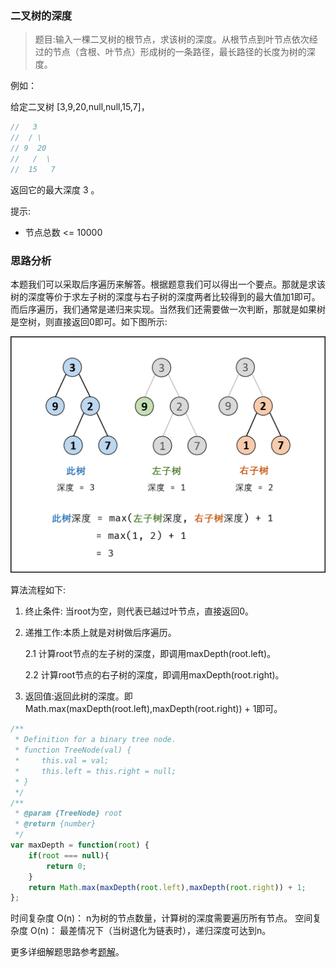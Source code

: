 ### 二叉树的深度

> 题目:输入一棵二叉树的根节点，求该树的深度。从根节点到叶节点依次经过的节点（含根、叶节点）形成树的一条路径，最长路径的长度为树的深度。

例如：

给定二叉树 [3,9,20,null,null,15,7]，

```js
//   3
//  / \
// 9  20
//   /  \
//  15   7
```

返回它的最大深度 3 。

提示:

* 节点总数 <= 10000

### 思路分析

本题我们可以采取后序遍历来解答。根据题意我们可以得出一个要点。那就是求该树的深度等价于求左子树的深度与右子树的深度两者比较得到的最大值加1即可。而后序遍历，我们通常是递归来实现。当然我们还需要做一次判断，那就是如果树是空树，则直接返回0即可。如下图所示:

![](../../images/maxDepth-1.png)

算法流程如下:

1. 终止条件: 当root为空，则代表已越过叶节点，直接返回0。
2. 递推工作:本质上就是对树做后序遍历。

   2.1 计算root节点的左子树的深度，即调用maxDepth(root.left)。
   
   2.2 计算root节点的右子树的深度，即调用maxDepth(root.right)。

3. 返回值:返回此树的深度。即Math.max(maxDepth(root.left),maxDepth(root.right)) + 1即可。

```js
/**
 * Definition for a binary tree node.
 * function TreeNode(val) {
 *     this.val = val;
 *     this.left = this.right = null;
 * }
 */
/**
 * @param {TreeNode} root
 * @return {number}
 */
var maxDepth = function(root) {
    if(root === null){
        return 0;
    }
    return Math.max(maxDepth(root.left),maxDepth(root.right)) + 1;
};
```

时间复杂度 O(n)： n为树的节点数量，计算树的深度需要遍历所有节点。
空间复杂度 O(n)： 最差情况下（当树退化为链表时），递归深度可达到n。

更多详细解题思路参考[题解](https://leetcode-cn.com/problems/er-cha-shu-de-shen-du-lcof/solution/mian-shi-ti-55-i-er-cha-shu-de-shen-du-xian-xu-bia/)。

